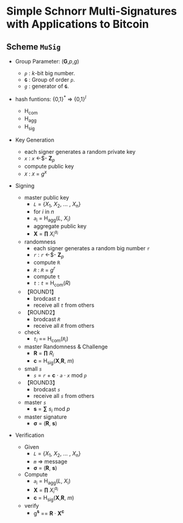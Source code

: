 # Simple Schnorr Multi-Signatures with Applications to Bitcoin

## Scheme `MuSig`

-   Group Parameter: (**G**,_p_,_g_)

    -   _`p`_ : _k_-bit big number.
    -   **`G`** : Group of order _`p`_.
    -   _`g`_ : generator of **`G`**.

-   hash funtions: {0,1}<sup>\*</sup> => {0,1}<sup>_l_</sup>

    -   H<sub>com</sub>
    -   H<sub>agg</sub>
    -   H<sub>sig</sub>

-   Key Generation

    -   each signer generates a random private key
    -   _`x`_ : _`x`_ <-\$- **Z**<sub>_p_</sub>
    -   compute public key
    -   _`X`_ : _`X`_ = _g_<sup>_x_</sup>

-   Signing

    -   master public key
        -   _`L`_ = {_X_<sub>1</sub>, _X_<sub>2</sub>, ... , _X_<sub>n</sub>}
        -   for _i_ in _n_
        -   _`a`_<sub>i</sub> = H<sub>agg</sub>(_L_, _X_<sub>i</sub>)
        -   aggregate public key
        -   **X** = **&prod;** _X_<sub>_i_</sub><sup>_a_<sub>_i_</sub></sup>
    -   randomness
        -   each signer generates a random big number `r`
        -   _`r`_ : _`r`_ <-\$- **Z**<sub>_p_</sub>
        -   compute `R`
        -   _`R`_ : _`R`_ = _g_<sup>_r_</sup>
        -   compute `t`
        -   _`t`_ : _`t`_ = H<sub>com</sub>(_R_)
    -   【ROUND1】
        -   brodcast _`t`_
        -   receive all _`t`_ from others
    -   【ROUND2】
        -   brodcast _`R`_
        -   receive all _`R`_ from others
    -   check
        -   _`t`_<sub>_i_</sub> == H<sub>com</sub>(_`R`_<sub>_i_</sub>)
    -   master Randomness & Challenge
        -   **R** = **&prod;** _R_<sub>_i_</sub>
        -   **c** = H<sub>sig</sub>(**X**,**R**, _m_)
    -   small _`s`_
        -   _`s`_ = _`r`_ + **c** &middot; _`a`_ &middot; _`x`_ mod _`p`_
    -   【ROUND3】
        -   brodcast _`s`_
        -   receive all _`s`_ from others
    -   master _`s`_
        -   **s** = **&sum;** _s_<sub>_i_</sub> mod _p_
    -   master signature
        -   **&sigma;** = (**R**, **s**)

-   Verification
    -   Given
        -   _`L`_ = {_X_<sub>1</sub>, _X_<sub>2</sub>, ... , _X_<sub>n</sub>}
        -   _`m`_ => message
        -   **&sigma;** = (**R**, **s**)
    -   Compute
        -   _`a`_<sub>i</sub> = H<sub>agg</sub>(_L_, _X_<sub>i</sub>)
        -   **X** = **&prod;** _X_<sub>_i_</sub><sup>_a_<sub>_i_</sub></sup>
        -   **c** = H<sub>sig</sub>(**X**,**R**, _m_)
    -   verify
        -   g<sup>**s**</sup> == **R** &middot; **X**<sup>**c**</sup>
